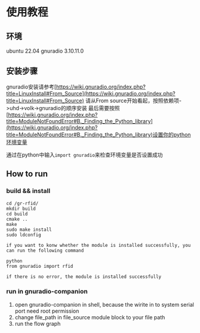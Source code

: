 # 使用教程

## 环境

ubuntu 22.04
gnuradio 3.10.11.0

## 安装步骤

gnuradio安装请参考[https://wiki.gnuradio.org/index.php?title=LinuxInstall#From_Source](https://wiki.gnuradio.org/index.php?title=LinuxInstall#From_Source)
请从From source开始看起，按照依赖项->uhd->volk->gnuradio的顺序安装
最后需要按照[https://wiki.gnuradio.org/index.php?title=ModuleNotFoundError#B._Finding_the_Python_library](https://wiki.gnuradio.org/index.php?title=ModuleNotFoundError#B._Finding_the_Python_library)设置你的python环境变量

通过在python中输入`import gnuradio`来检查环境变量是否设置成功

## How to run

### build && install

```shell
cd /gr-rfid/
mkdir build
cd build
cmake ..
make
sudo make install
sudo ldconfig
```

`if you want to konw whether the module is installed successfully, you can run the following command`

```shell
python
from gnuradio import rfid
```

`if there is no error, the module is installed successfully`

### run in gnuradio-companion

1. open gnuradio-companion in shell, because the wirite in to system serial port need root permission
2. change file_path in file_source module block to your file path
3. run the flow graph 